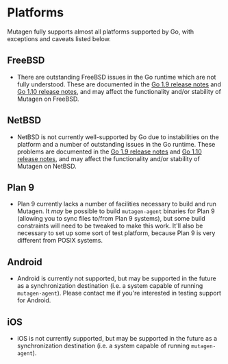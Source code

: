 # Platforms

Mutagen fully supports almost all platforms supported by Go, with exceptions and
caveats listed below.


## FreeBSD

- There are outstanding FreeBSD issues in the Go runtime which are not fully
  understood. These are documented in the
  [Go 1.9 release notes](https://golang.org/doc/go1.9#known_issues) and
  [Go 1.10 release notes](https://golang.org/doc/go1.10#ports), and may affect
  the functionality and/or stability of Mutagen on FreeBSD.


## NetBSD

- NetBSD is not currently well-supported by Go due to instabilities on the
  platform and a number of outstanding issues in the Go runtime. These problems
  are documented in the
  [Go 1.9 release notes](https://golang.org/doc/go1.9#known_issues) and
  [Go 1.10 release notes](https://golang.org/doc/go1.10#ports), and may affect
  the functionality and/or stability of Mutagen on NetBSD.


## Plan 9

- Plan 9 currently lacks a number of facilities necessary to build and run
  Mutagen. It *may* be possible to build `mutagen-agent` binaries for Plan 9
  (allowing you to sync files to/from Plan 9 systems), but some build
  constraints will need to be tweaked to make this work. It'll also be necessary
  to set up some sort of test platform, because Plan 9 is very different from
  POSIX systems.


## Android

- Android is currently not supported, but may be supported in the future as a
  synchronization destination (i.e. a system capable of running
  `mutagen-agent`). Please contact me if you're interested in testing support
  for Android.


## iOS

- iOS is not currently supported, but may be supported in the future as a
  synchronization destination (i.e. a system capable of running
  `mutagen-agent`).
